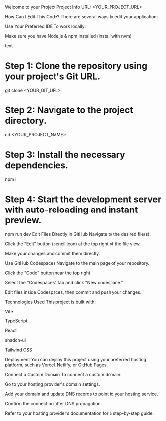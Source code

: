 Welcome to your Project
Project Info
URL: <YOUR_PROJECT_URL>

How Can I Edit This Code?
There are several ways to edit your application:

Use Your Preferred IDE
To work locally:

Make sure you have Node.js & npm installed (install with nvm)

text
# Step 1: Clone the repository using your project's Git URL.
git clone <YOUR_GIT_URL>

# Step 2: Navigate to the project directory.
cd <YOUR_PROJECT_NAME>

# Step 3: Install the necessary dependencies.
npm i

# Step 4: Start the development server with auto-reloading and instant preview.
npm run dev
Edit Files Directly in GitHub
Navigate to the desired file(s).

Click the "Edit" button (pencil icon) at the top right of the file view.

Make your changes and commit them directly.

Use GitHub Codespaces
Navigate to the main page of your repository.

Click the "Code" button near the top right.

Select the "Codespaces" tab and click "New codespace."

Edit files inside Codespaces, then commit and push your changes.

Technologies Used
This project is built with:

Vite

TypeScript

React

shadcn-ui

Tailwind CSS

Deployment
You can deploy this project using your preferred hosting platform, such as Vercel, Netlify, or GitHub Pages.

Connect a Custom Domain
To connect a custom domain:

Go to your hosting provider's domain settings.

Add your domain and update DNS records to point to your hosting service.

Confirm the connection after DNS propagation.

Refer to your hosting provider’s documentation for a step-by-step guide.
